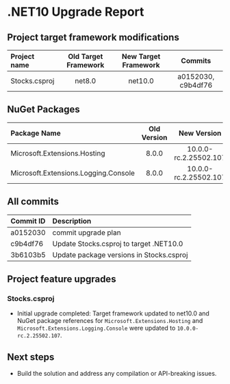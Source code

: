 # .NET10 Upgrade Report

## Project target framework modifications

| Project name | Old Target Framework | New Target Framework | Commits |
|:-----------------------------------------------|:-----------------------:|:----------------------------:|:---------------------------:|
| Stocks.csproj | net8.0 | net10.0 | a0152030, c9b4df76 |

## NuGet Packages

| Package Name | Old Version | New Version | Commit Id |
|:------------------------------------|:-----------:|:-----------:|:-------------------------------------------|
| Microsoft.Extensions.Hosting |8.0.0 |10.0.0-rc.2.25502.107 |3b6103b5 |
| Microsoft.Extensions.Logging.Console |8.0.0 |10.0.0-rc.2.25502.107 |3b6103b5 |

## All commits

| Commit ID | Description |
|:-----------------------|:-------------------------------------------|
| a0152030 | commit upgrade plan |
| c9b4df76 | Update Stocks.csproj to target .NET10.0 |
|3b6103b5 | Update package versions in Stocks.csproj |

## Project feature upgrades

### Stocks.csproj

- Initial upgrade completed: Target framework updated to net10.0 and NuGet package references for `Microsoft.Extensions.Hosting` and `Microsoft.Extensions.Logging.Console` were updated to `10.0.0-rc.2.25502.107`.

## Next steps

- Build the solution and address any compilation or API-breaking issues.
